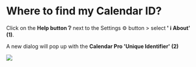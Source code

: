 # Where to find my Calendar ID?

<p class="no-margin">Click on the <b>Help button ❔</b> next to the Settings ⚙️ button &gt; select<b> ' ℹ️ About' (1)</b>.</p>
<p class="no-margin"></p>
<p class="no-margin">A new dialog will pop up with the <b>Calendar Pro 'Unique Identifier' (2) </b></p>
<p class="no-margin"></p>
<p class="no-margin"></p>
<div class="intercom-container"><img src="/assets/img/teams-pro/calendar_id.png"></div>

<Hubspot />
